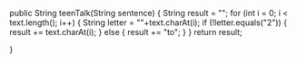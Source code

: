 public String teenTalk(String sentence)
{
    String result = "";
    for (int i = 0; i < text.length(); i++)
    {
        String letter = ""+text.charAt(i);
        if (!letter.equals("2"))
        {
            result += text.charAt(i);
        }
        else
        {
            result += "to";
        }
    }
    return result;

}
